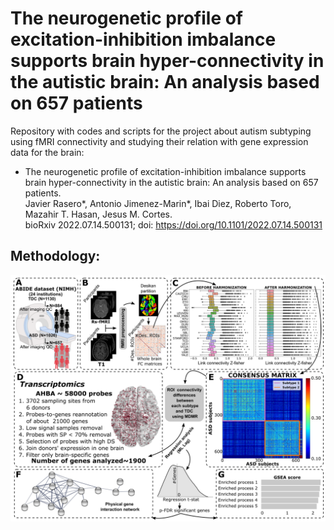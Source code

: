 # The neurogenetic profile of excitation-inhibition imbalance supports brain hyper-connectivity in the autistic brain: An analysis based on 657 patients

Repository with codes and scripts for the project about autism subtyping using fMRI connectivity and studying their relation with gene expression data for the brain:

- The neurogenetic profile of excitation-inhibition imbalance supports brain hyper-connectivity in the autistic brain: An analysis based on 657 patients.<br>
  Javier Rasero*, Antonio Jimenez-Marin*, Ibai Diez, Roberto Toro, Mazahir T. Hasan, Jesus M. Cortes. <br>
  bioRxiv 2022.07.14.500131; doi: https://doi.org/10.1101/2022.07.14.500131


## Methodology:
![alt text](https://github.com/compneurobilbao/asd-subtyping-enrichment/blob/main/Figure1.png)
